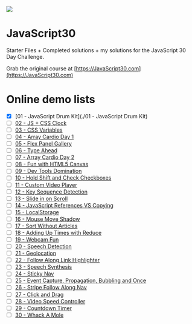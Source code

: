 ![](https://javascript30.com/images/JS3-social-share.png)

# JavaScript30

Starter Files + Completed solutions + my solutions for the JavaScript 30 Day Challenge. 

Grab the original course at [https://JavaScript30.com](https://JavaScript30.com)

# Online demo lists
- [x] [01 - JavaScript Drum Kit](./01 - JavaScript Drum Kit)
- [ ] [02 - JS + CSS Clock]()
- [ ] [03 - CSS Variables]()
- [ ] [04 - Array Cardio Day 1]()
- [ ] [05 - Flex Panel Gallery]()
- [ ] [06 - Type Ahead]()
- [ ] [07 - Array Cardio Day 2]()
- [ ] [08 - Fun with HTML5 Canvas]()
- [ ] [09 - Dev Tools Domination]()
- [ ] [10 - Hold Shift and Check Checkboxes]()
- [ ] [11 - Custom Video Player]()
- [ ] [12 - Key Sequence Detection]()
- [ ] [13 - Slide in on Scroll]()
- [ ] [14 - JavaScript References VS Copying]()
- [ ] [15 - LocalStorage]()
- [ ] [16 - Mouse Move Shadow]()
- [ ] [17 - Sort Without Articles]()
- [ ] [18 - Adding Up Times with Reduce]()
- [ ] [19 - Webcam Fun]()
- [ ] [20 - Speech Detection]()
- [ ] [21 - Geolocation]()
- [ ] [22 - Follow Along Link Highlighter]()
- [ ] [23 - Speech Synthesis]()
- [ ] [24 - Sticky Nav]()
- [ ] [25 - Event Capture, Propagation, Bubbling and Once]()
- [ ] [26 - Stripe Follow Along Nav]()
- [ ] [27 - Click and Drag]()
- [ ] [28 - Video Speed Controller]()
- [ ] [29 - Countdown Timer]()
- [ ] [30 - Whack A Mole]()
